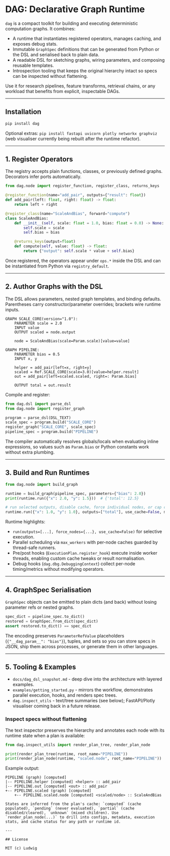 # DAG: Declarative Graph Runtime

`dag` is a compact toolkit for building and executing deterministic computation graphs. It combines:

- A runtime that instantiates registered operators, manages caching, and exposes debug stats.
- Immutable `GraphSpec` definitions that can be generated from Python or the DSL and serialised back to plain data.
- A readable DSL for sketching graphs, wiring parameters, and composing reusable templates.
- Introspection tooling that keeps the original hierarchy intact so specs can be inspected without flattening.

Use it for research pipelines, feature transforms, retrieval chains, or any workload that benefits from explicit, inspectable DAGs.

---

## Installation

```bash
pip install dag
```

Optional extras: `pip install fastapi uvicorn plotly networkx graphviz` (web visualiser currently being rebuilt after the runtime refactor).

---

## 1. Register Operators

The registry accepts plain functions, classes, or previously defined graphs. Decorators infer ports automatically.

```python
from dag.node import register_function, register_class, returns_keys

@register_function(name="add_pair", outputs={"result": float})
def add_pair(left: float, right: float) -> float:
    return left + right

@register_class(name="ScaleAndBias", forward="compute")
class ScaleAndBias:
    def __init__(self, scale: float = 1.0, bias: float = 0.0) -> None:
        self.scale = scale
        self.bias = bias

    @returns_keys(output=float)
    def compute(self, value: float) -> float:
        return {"output": self.scale * value + self.bias}
```

Once registered, the operators appear under `ops.*` inside the DSL and can be instantiated from Python via `registry_default`.

---

## 2. Author Graphs with the DSL

The DSL allows parameters, nested graph templates, and binding defaults. Parentheses carry constructor/parameter overrides; brackets wire runtime inputs.

```text
GRAPH SCALE_CORE(version="1.0"):
    PARAMETER scale = 2.0
    INPUT value
    OUTPUT scaled = node.output

    node = ScaleAndBias(scale=Param.scale)[value=value]

GRAPH PIPELINE:
    PARAMETER bias = 0.5
    INPUT x, y

    helper = add_pair[left=x, right=y]
    scaled = Ref.SCALE_CORE(scale=3.0)[value=helper.result]
    out = add_pair[left=scaled.scaled, right=: Param.bias]

    OUTPUT total = out.result
```

Compile and register:

```python
from dag.dsl import parse_dsl
from dag.node import register_graph

program = parse_dsl(DSL_TEXT)
scale_spec = program.build("SCALE_CORE")
register_graph("SCALE_CORE", scale_spec)
pipeline_spec = program.build("PIPELINE")
```

The compiler automatically resolves globals/locals when evaluating inline expressions, so values such as `Param.bias` or Python constants work without extra plumbing.

---

## 3. Build and Run Runtimes

```python
from dag.node import build_graph

runtime = build_graph(pipeline_spec, parameters={"bias": 2.0})
print(runtime.run({"x": 2.0, "y": 1.5}))  # {'total': 12.5}

# run selected outputs, disable cache, force individual nodes, or cap concurrency
runtime.run({"x": 1.0, "y": 1.0}, outputs=["total"], use_cache=False, max_workers=2)
```

Runtime highlights:

- `run(outputs=[...], force_nodes={...}, use_cache=False)` for selective execution.
- Parallel scheduling via `max_workers` with per-node caches guarded by thread-safe runners.
- Pre/post hooks (`ExecutionPlan.register_hook`) execute inside worker threads, enabling custom cache tweaks or result normalisation.
- Debug hooks (`dag.dbg.DebuggingContext`) collect per-node timing/metrics without modifying operators.

---

## 4. GraphSpec Serialisation

`GraphSpec` objects can be emitted to plain dicts (and back) without losing parameter refs or nested graphs.

```python
spec_dict = pipeline_spec.to_dict()
restored = GraphSpec.from_dict(spec_dict)
assert restored.to_dict() == spec_dict
```

The encoding preserves `ParameterRefValue` placeholders (`{"__dag_param__": "bias"}`), tuples, and sets so you can store specs in JSON, ship them across processes, or generate them in other languages.

---

## 5. Tooling & Examples

- `docs/dag_dsl_snapshot.md` - deep dive into the architecture with layered examples.
- `examples/getting_started.py` - mirrors the workflow, demonstrates parallel execution, hooks, and renders spec trees.
- `dag.inspect_utils` - text/tree summaries (see below); FastAPI/Plotly visualiser coming back in a future release.

### Inspect specs without flattening

The text inspector preserves the hierarchy and annotates each node with its runtime state when a plan is available:

```python
from dag.inspect_utils import render_plan_tree, render_plan_node

print(render_plan_tree(runtime, root_name="PIPELINE"))
print(render_plan_node(runtime, "scaled.node", root_name="PIPELINE"))
```

Example output:

```
PIPELINE (graph) [computed]
|-- PIPELINE.helper [computed] <helper> :: add_pair
|-- PIPELINE.out [computed] <out> :: add_pair
+-- PIPELINE.scaled (graph) [computed]
    +-- PIPELINE.scaled.node [computed] <scaled/node> :: ScaleAndBias

States are inferred from the plan's cache: `computed` (cache populated), `pending` (never evaluated), `partial` (cache disabled/cleared), `unknown` (mixed children). Use `render_plan_node(...)` to drill into configs, metadata, execution stats, and cache status for any path or runtime id.

---

## License

MIT (c) Ludwig
